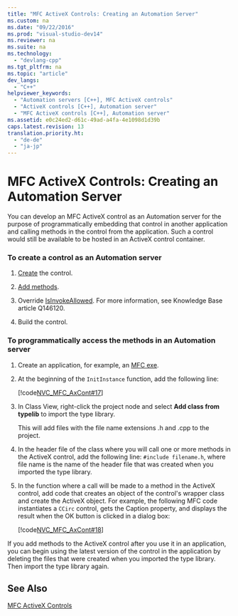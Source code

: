 ```yaml
---
title: "MFC ActiveX Controls: Creating an Automation Server"
ms.custom: na
ms.date: "09/22/2016"
ms.prod: "visual-studio-dev14"
ms.reviewer: na
ms.suite: na
ms.technology: 
  - "devlang-cpp"
ms.tgt_pltfrm: na
ms.topic: "article"
dev_langs: 
  - "C++"
helpviewer_keywords: 
  - "Automation servers [C++], MFC ActiveX controls"
  - "ActiveX controls [C++], Automation server"
  - "MFC ActiveX controls [C++], Automation server"
ms.assetid: e0c24ed2-d61c-49ad-a4fa-4e1098d1d39b
caps.latest.revision: 13
translation.priority.ht: 
  - "de-de"
  - "ja-jp"
---
```

# MFC ActiveX Controls: Creating an Automation Server
You can develop an MFC ActiveX control as an Automation server for the purpose of programmatically embedding that control in another application and calling methods in the control from the application. Such a control would still be available to be hosted in an ActiveX control container.  
  
### To create a control as an Automation server  
  
1.  [Create](../vs140/mfc-activex-control-wizard.md) the control.  
  
2.  [Add methods](../vs140/mfc-activex-controls--methods.md).  
  
3.  Override [IsInvokeAllowed](../vs140/colecontrol--isinvokeallowed.md). For more information, see Knowledge Base article Q146120.  
  
4.  Build the control.  
  
### To programmatically access the methods in an Automation server  
  
1.  Create an application, for example, an [MFC exe](../vs140/mfc-application-wizard.md).  
  
2.  At the beginning of the `InitInstance` function, add the following line:  
  
     [!code[NVC_MFC_AxCont#17](../vs140/codesnippet/CPP/mfc-activex-controls--creating-an-automation-server_1.cpp)]  
  
3.  In Class View, right-click the project node and select **Add class from typelib** to import the type library.  
  
     This will add files with the file name extensions .h and .cpp to the project.  
  
4.  In the header file of the class where you will call one or more methods in the ActiveX control, add the following line: `#include filename.h`, where file name is the name of the header file that was created when you imported the type library.  
  
5.  In the function where a call will be made to a method in the ActiveX control, add code that creates an object of the control's wrapper class and create the ActiveX object. For example, the following MFC code instantiates a `CCirc` control, gets the Caption property, and displays the result when the OK button is clicked in a dialog box:  
  
     [!code[NVC_MFC_AxCont#18](../vs140/codesnippet/CPP/mfc-activex-controls--creating-an-automation-server_2.cpp)]  
  
 If you add methods to the ActiveX control after you use it in an application, you can begin using the latest version of the control in the application by deleting the files that were created when you imported the type library. Then import the type library again.  
  
## See Also  
 [MFC ActiveX Controls](../vs140/mfc-activex-controls.md)